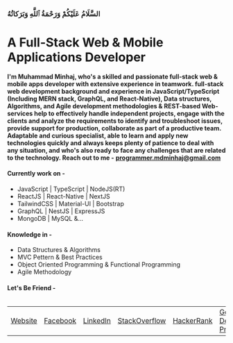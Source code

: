 <h3 align="left">
 السَّلَامُ عَلَيْكُمْ وَرَحْمَةُ ٱللَّهِ وَبَرَكاتُهُ
</h3>

# A Full-Stack Web & Mobile Applications Developer

**I'm Muhammad Minhaj, who's a skilled and passionate full-stack web & mobile apps developer with extensive experience in teamwork. full-stack web development background and experience in JavaScript/TypeScript (Including MERN stack, GraphQL, and React-Native), Data structures, Algorithms, and Agile development methodologies & REST-based Web-services help to effectively handle independent projects, engage with the clients and analyze the requirements to identify and troubleshoot issues, provide support for production, collaborate as part of a productive team. Adaptable and curious specialist, able to learn and apply new technologies quickly and always keeps plenty of patience to deal with any situation, and who's also ready to face any challenges that are related to the technology. Reach out to me -**
**programmer.mdminhaj@gmail.com**

#### Currently work on -

- JavaScript | TypeScript | NodeJS(RT)
- ReactJS | React-Native | NextJS
- TailwindCSS | Material-UI | Bootstrap
- GraphQL | NestJS | ExpressJS
- MongoDB | MySQL &...

#### Knowledge in -

- Data Structures & Algorithms
- MVC Pettern & Best Practices
- Object Oriented Programming & Functional Programming
- Agile Methodology

<!-- #### History - -->

<!-- <table>
  <tr>
    <td valign="center"><img src="https://github-readme-stats.vercel.app/api/top-langs/?username=MuhammadMinhaj&layout=compact&show_icons=true&title_color=ffffff&icon_color=34abeb&text_color=daf7dc&bg_color=151515"/></td>
    <td valign="center"><img src="https://github-readme-stats.vercel.app/api?username=MuhammadMinhaj&show_icons=true&title_color=ffffff&icon_color=34abeb&text_color=daf7dc&bg_color=151515"/></td>
  </tr>
</table> -->

#### Let's Be Friend -

<table align="left">
  <tr>
    <td>
      <div>
        <a href="https://muhammadminhaj.github.io" target="_blank">Website</a>
      </div>
    </td>
    <td>
      <div>
        <a href="https://www.facebook.com/MuhammadMinhaj2" target="_blank"
          >Facebook</a
        >
      </div>
    </td>
    <td>
      <div>
        <a href="https://www.linkedin.com/in/Muhammad-Minhaj" target="_blank"
          >LinkedIn</a
        >
      </div>
    </td>
    <td>
      <div>
        <a
          href="https://stackoverflow.com/users/13464821/muhammad-minhaj"
          target="_blank"
          >StackOverflow</a
        >
      </div>
    </td>
     <td>
      <div>
        <a
          href="https://www.hackerrank.com/MuhammadMinhaj"
          target="_blank"
          >HackerRank</a
        >
      </div>
    </td>
    <td>
      <div>
        <a href="https://g.dev/MuhammadMinhaj" target="_blank"
          >Google Developer Profile</a
        >
      </div>
    </td>
  </tr>
</table>

<!-- <br/>
<br/>
<h3 align="center">
  اللہ حافظ
  <br />
  Thanks & Regards
</h3> -->

<!--
**MuhammadMinhaj/MuhammadMinhaj** is a ✨ _special_ ✨ repository because its `README.md` (this file) appears on your GitHub profile.

Here are some ideas to get you started:

- 🔭 I’m currently working on ...
- 🌱 I’m currently learning ...
- 👯 I’m looking to collaborate on ...
- 🤔 I’m looking for help with ...
- 💬 Ask me about ...
- 📫 How to reach me: ...
- 😄 Pronouns: ...
- ⚡ Fun fact: ...
  -->

